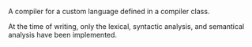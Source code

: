 A compiler for a custom language defined in a compiler class.

At the time of writing, only the lexical, syntactic analysis, and semantical analysis have been implemented.

